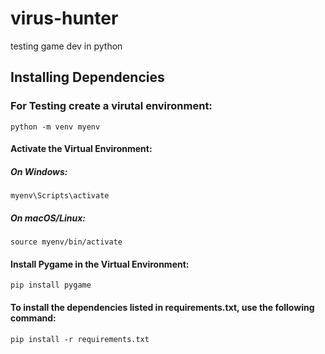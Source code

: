# virus-hunter
testing game dev in python


## Installing Dependencies
### For Testing create a virutal environment:
```
python -m venv myenv
```

#### Activate the Virtual Environment:

##### On Windows:
```
myenv\Scripts\activate
```
##### On macOS/Linux:
```
source myenv/bin/activate
```

#### Install Pygame in the Virtual Environment:
```
pip install pygame
```

#### To install the dependencies listed in requirements.txt, use the following command:
```
pip install -r requirements.txt
```
